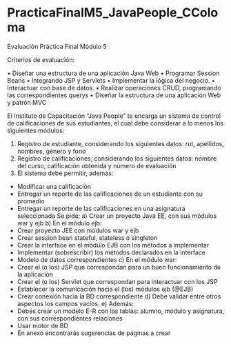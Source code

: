 # PracticaFinalM5_JavaPeople_CColoma
Evaluación Práctica Final Módulo 5

Criterios de evaluación:

•	Diseñar una estructura de una aplicación Java Web
•	Programar Session Beans 
•	Integrando JSP y Servlets
•	Implementar la lógica del negocio.
•	Interactuar con base de datos.
•	Realizar operaciones CRUD, programando las correspondientes querys
•	Diseñar la estructura de una aplicación Web y patrón MVC 

El Instituto de Capacitación “Java People” te encarga un sistema de control de calificaciones de sus estudiantes, el cual debe considerar a lo menos los siguientes módulos:

1)	Registro de estudiante, considerando los siguientes datos: rut, apellidos, nombres, género y fono
2)	Registro de calificaciones, considerando los siguientes datos: nombre del curso, calificación obtenida y número de evaluación
3)	El sistema debe permitir, además:
  - Modificar una calificación 
  - Entregar un reporte de las calificaciones de un estudiante con su promedio
  - Entregar un reporte de las calificaciones en una asignatura seleccionada
Se pide:
a)	Crear un proyecto Java EE, con sus módulos war y ejb
b)	En el módulo ejb:
  - Crear proyecto JEE con módulos war y ejb
  - Crear session bean stateful, stateless o singleton
  - Crear la interface en el módulo EJB con los métodos a implementar
  - Implementar (sobrescribir) los métodos declarados en la interface 
  - Modelo de datos correspondientes
c)	En el módulo war:
  - Crear el (o los) JSP que correspondan para un buen funcionamiento de la aplicación
  - Crear el (o los) Servlet que correspondan para interactuar con los JSP 
  - Establecer la comunicación hacia el (los) módulos ejb (@EJB)
  - Crear conexión hacia la BD correspondiente
d)	Debe validar entre otros aspectos los campos vacíos.
e)	Además:
  - Debes crear un modelo E-R con las tablas: alumno, módulo y asignatura, con sus correspondientes relaciones
  - Usar motor de BD 
  - En anexo encontrarás sugerencias de páginas a crear
